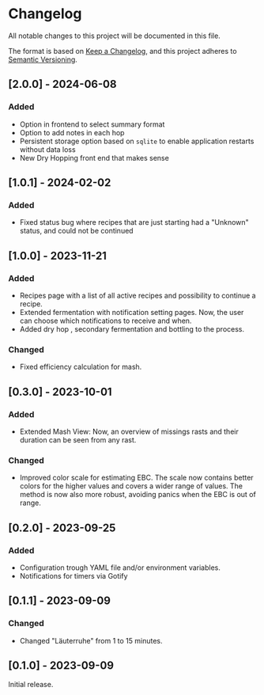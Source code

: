 # Changelog

All notable changes to this project will be documented in this file.

The format is based on [Keep a Changelog](https://keepachangelog.com/en/1.0.0/),
and this project adheres to [Semantic Versioning](https://semver.org/spec/v2.0.0.html).

## [2.0.0] - 2024-06-08

### Added
- Option in frontend to select summary format
- Option to add notes in each hop
- Persistent storage option based on `sqlite` to enable application restarts without data loss
- New Dry Hopping front end that makes sense

## [1.0.1] - 2024-02-02

### Added
- Fixed status bug where recipes that are just starting had a "Unknown" status, and could not be continued

## [1.0.0] - 2023-11-21

### Added
- Recipes page with a list of all active recipes and possibility to continue a recipe.
- Extended fermentation with notification setting pages. Now, the user can choose which notifications to receive and when.
- Added dry hop , secondary fermentation and bottling to the process.

### Changed
- Fixed efficiency calculation for mash.


## [0.3.0] - 2023-10-01

### Added
- Extended Mash View: Now, an overview of missings rasts and their duration can be seen from any rast.

### Changed
- Improved color scale for estimating EBC. The scale now contains better colors for the higher values and covers a wider range of values. The method is now also more robust, avoiding panics when the EBC is out of range.

## [0.2.0] - 2023-09-25

### Added
- Configuration trough YAML file and/or environment variables.
- Notifications for timers via Gotify

## [0.1.1] - 2023-09-09
### Changed

- Changed "Läuterruhe" from 1 to 15 minutes.

## [0.1.0] - 2023-09-09

Initial release.
